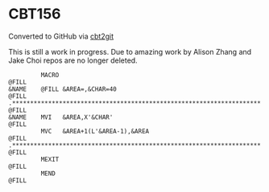 # CBT156
Converted to GitHub via [cbt2git](https://github.com/wizardofzos/cbt2git)

This is still a work in progress. 
Due to amazing work by Alison Zhang and Jake Choi repos are no longer deleted.

```
         MACRO                                                             @FILL
&NAME    @FILL &AREA=,&CHAR=40                                             @FILL
.*********************************************************************     @FILL
&NAME    MVI   &AREA,X'&CHAR'                                              @FILL
         MVC   &AREA+1(L'&AREA-1),&AREA                                    @FILL
.*********************************************************************     @FILL
         MEXIT                                                             @FILL
         MEND                                                              @FILL
```
